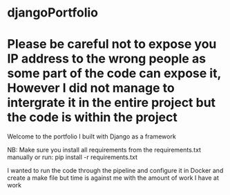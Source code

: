 # djangoPortfolio

# Please be careful not to expose you IP address to the wrong people as some part of the code can expose it, However I did not manage to intergrate it in the entire project but the code is within the project

Welcome to the portfolio I built with Django as a framework

NB: Make sure you install all requirements from the requirements.txt manually or run: pip install -r requirements.txt 

I wanted to run the code through the pipeline and configure it in Docker and create a make file but time is against me with the amount of work I have at work 
